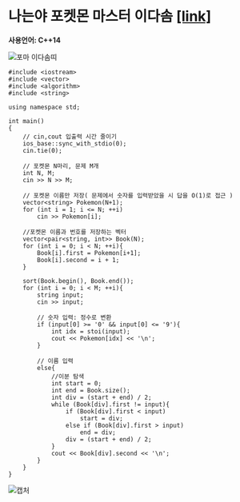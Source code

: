 # 나는야 포켓몬 마스터 이다솜 [[link]](https://www.acmicpc.net/problem/1620)
**사용언어: C++14**

![포마 이다솜띠](https://user-images.githubusercontent.com/38516906/60839936-53739580-a209-11e9-87f0-afaf1050458a.PNG)

```
#include <iostream>
#include <vector>
#include <algorithm>
#include <string>

using namespace std;
 
int main()
{
    // cin,cout 입출력 시간 줄이기 
    ios_base::sync_with_stdio(0);
    cin.tie(0);
    
    // 포켓몬 N마리, 문제 M개
    int N, M;
    cin >> N >> M;
    
    // 포켓몬 이름만 저장( 문제에서 숫자를 입력받았을 시 답을 O(1)로 접근 )
    vector<string> Pokemon(N+1);
    for (int i = 1; i <= N; ++i)
        cin >> Pokemon[i];
 
    //포켓몬 이름과 번호를 저장하는 벡터
    vector<pair<string, int>> Book(N);
    for (int i = 0; i < N; ++i){
        Book[i].first = Pokemon[i+1];
        Book[i].second = i + 1;
    }
 
    sort(Book.begin(), Book.end());
    for (int i = 0; i < M; ++i){
        string input;
        cin >> input;
 
        // 숫자 입력: 정수로 변환
        if (input[0] >= '0' && input[0] <= '9'){
            int idx = stoi(input);
            cout << Pokemon[idx] << '\n';
        }
        
        // 이름 입력
        else{
            //이분 탐색
            int start = 0;
            int end = Book.size();
            int div = (start + end) / 2;
            while (Book[div].first != input){
                if (Book[div].first < input)
                    start = div;
                else if (Book[div].first > input)
                    end = div;
                div = (start + end) / 2;
            }
            cout << Book[div].second << '\n';
        }
    }
}  

```

![캡처](https://user-images.githubusercontent.com/38516906/60840748-2c1dc800-a20b-11e9-8d63-6e5ce7aeaef4.PNG)
